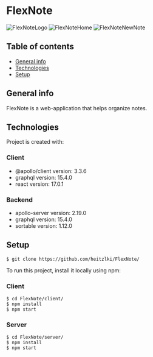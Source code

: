 # FlexNote
![FlexNoteLogo](https://github.com/heitzlki/FlexNote/blob/main/FlexNoteLogo.png)
![FlexNoteHome](https://github.com/heitzlki/FlexNote/blob/main/FlexNoteHome.png)
![FlexNoteNewNote](https://github.com/heitzlki/FlexNote/blob/main/FlexNoteNewNote.png)
## Table of contents
* [General info](#general-info)
* [Technologies](#technologies)
* [Setup](#setup)

## General info
FlexNote is a web-application that helps organize notes.
## Technologies
Project is created with:
### Client
* @apollo/client version: 3.3.6
* graphql version: 15.4.0
* react version: 17.0.1
### Backend
* apollo-server version: 2.19.0
* graphql version: 15.4.0
* sortable version: 1.12.0
## Setup
```
$ git clone https://github.com/heitzlki/FlexNote/
```
To run this project, install it locally using npm:
### Client
```
$ cd FlexNote/client/
$ npm install
$ npm start
```
### Server
```
$ cd FlexNote/server/
$ npm install
$ npm start
```

